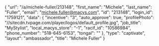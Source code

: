 {
    "url": "\/a\/michele-fuller\/213148",
    "first_name": "Michele",
    "last_name": "Fuller",
    "email": "michele.fuller@macys.com",
    "id": "213148",
    "login_id": "1759121",
    "data": {
        "incentive": "3",
        "auto_approve": true,
        "profilePhoto": "\/\/sitecdn.tvpage.com\/player\/logos\/default_profile.jpg",
        "job_title": "MyStylist",
        "local_macys_store": "-1",
        "racif_id": "10586984",
        "phone_number": "518-645-6153",
        "tongal": ""
    },
    "type": "captivate",
    "layout": "ambassador",
    "title": "Michele Fuller"
}